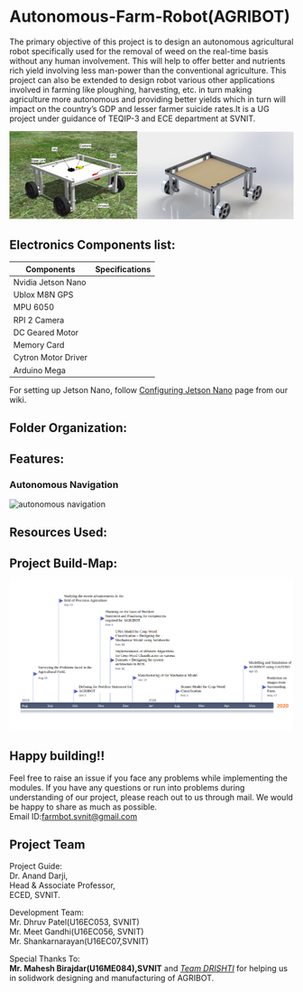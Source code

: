 # Autonomous-Farm-Robot(AGRIBOT)
The primary objective of this project is to design an autonomous agricultural robot specifically
used for the removal of weed on the real-time basis without any human involvement. This will
help to offer better and nutrients rich yield involving less man-power than the conventional
agriculture. This project can also be extended to design robot various other applications involved
in farming like ploughing, harvesting, etc. in turn making agriculture more autonomous and
providing better yields which in turn will impact on the country’s GDP and lesser farmer suicide
rates.It is a UG project under guidance of TEQIP-3 and ECE department at SVNIT.

<p><img src="Documents/readme-images/AGRIBOT.jpg" width="45%"/><img src="Documents/readme-images/AGRIBOT_solidworks.JPG" width="55%"/></p>

## Electronics Components list:
 | Components        | Specifications                            |   
 | ------------------|:-----------------------------------------:|
 | Nvidia Jetson Nano|                                           |
 | Ublox M8N GPS     |                                           |  
 | MPU 6050          |                                           |
 | RPI 2 Camera      |                                           |
 | DC Geared Motor   |                                           |
 | Memory Card       |                                           |
 |Cytron Motor Driver|                                           |
 |Arduino Mega       |                                           |



For setting up Jetson Nano, follow [Configuring Jetson Nano](https://github.com/Dhruv2012/Autonomous-Farm-Robot/wiki/Configuring-Jetson-Nano) page from our wiki.

## Folder Organization:

## Features:

### Autonomous Navigation
![autonomous navigation](Documents/readme-images/simulation.gif)
     
## Resources Used:     
     
## Project Build-Map:     
![Timeline of Project](Documents/readme-images/Timeline.png)

## Happy building!!
Feel free to raise an issue if you face any problems while implementing the modules. If you have any questions or run into problems during understanding of our project, please reach out to us through mail. We would be happy to share as much as possible.\
Email ID:farmbot.svnit@gmail.com

## Project Team

Project Guide:\
Dr. Anand Darji,\
Head & Associate Professor,\
ECED, SVNIT.

Development Team:\
Mr. Dhruv Patel(U16EC053, SVNIT)\
Mr. Meet Gandhi(U16EC056, SVNIT)\
Mr. Shankarnarayan(U16EC07,SVNIT)

Special Thanks To:\
**Mr. Mahesh Birajdar(U16ME084),SVNIT** and [*Team DRISHTI*](https://github.com/DRISHTI-SVNIT) for helping us in solidwork designing and manufacturing of AGRIBOT.



